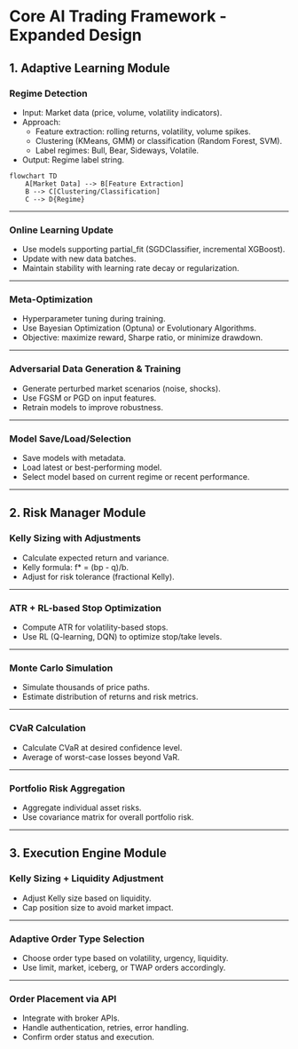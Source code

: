 # Core AI Trading Framework - Expanded Design

## 1. Adaptive Learning Module

### Regime Detection

- Input: Market data (price, volume, volatility indicators).
- Approach:
  - Feature extraction: rolling returns, volatility, volume spikes.
  - Clustering (KMeans, GMM) or classification (Random Forest, SVM).
  - Label regimes: Bull, Bear, Sideways, Volatile.
- Output: Regime label string.

```mermaid
flowchart TD
    A[Market Data] --> B[Feature Extraction]
    B --> C[Clustering/Classification]
    C --> D{Regime}
```

---

### Online Learning Update

- Use models supporting partial_fit (SGDClassifier, incremental XGBoost).
- Update with new data batches.
- Maintain stability with learning rate decay or regularization.

---

### Meta-Optimization

- Hyperparameter tuning during training.
- Use Bayesian Optimization (Optuna) or Evolutionary Algorithms.
- Objective: maximize reward, Sharpe ratio, or minimize drawdown.

---

### Adversarial Data Generation & Training

- Generate perturbed market scenarios (noise, shocks).
- Use FGSM or PGD on input features.
- Retrain models to improve robustness.

---

### Model Save/Load/Selection

- Save models with metadata.
- Load latest or best-performing model.
- Select model based on current regime or recent performance.

---

## 2. Risk Manager Module

### Kelly Sizing with Adjustments

- Calculate expected return and variance.
- Kelly formula: f* = (bp - q)/b.
- Adjust for risk tolerance (fractional Kelly).

---

### ATR + RL-based Stop Optimization

- Compute ATR for volatility-based stops.
- Use RL (Q-learning, DQN) to optimize stop/take levels.

---

### Monte Carlo Simulation

- Simulate thousands of price paths.
- Estimate distribution of returns and risk metrics.

---

### CVaR Calculation

- Calculate CVaR at desired confidence level.
- Average of worst-case losses beyond VaR.

---

### Portfolio Risk Aggregation

- Aggregate individual asset risks.
- Use covariance matrix for overall portfolio risk.

---

## 3. Execution Engine Module

### Kelly Sizing + Liquidity Adjustment

- Adjust Kelly size based on liquidity.
- Cap position size to avoid market impact.

---

### Adaptive Order Type Selection

- Choose order type based on volatility, urgency, liquidity.
- Use limit, market, iceberg, or TWAP orders accordingly.

---

### Order Placement via API

- Integrate with broker APIs.
- Handle authentication, retries, error handling.
- Confirm order status and execution.